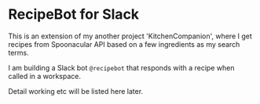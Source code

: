 # RecipeBot for Slack

This is an extension of my another project 'KitchenCompanion', where I get recipes from Spoonacular API based on a few ingredients as my search terms.

I am building a Slack bot `@recipebot` that responds with a recipe when called in a workspace.

Detail working etc will be listed here later.